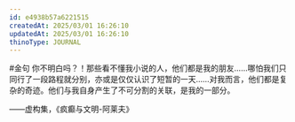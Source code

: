 ```yaml
---
id: e4938b57a6221515
createdAt: 2025/03/01 16:26:10
updatedAt: 2025/03/01 16:26:10
thinoType: JOURNAL
---
```

#金句 你不明白吗？！那些看不懂我小说的人，他们都是我的朋友……哪怕我们只同行了一段路程就分别，亦或是仅仅认识了短暂的一天……对我而言，他们都是复杂的奇迹。他们与我自身产生了不可分割的关联，是我的一部分。

——虚构集，《疯癫与文明-阿莱夫》